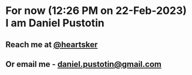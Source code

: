 # For now (12:26 PM on 22-Feb-2023) I am Daniel Pustotin
## Reach me at [@heartsker](https://t.me/heartsker)
## Or email me - daniel.pustotin@gmail.com
